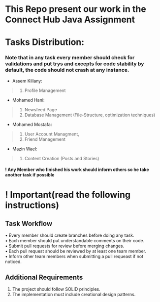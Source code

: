 # This Repo present our work in the Connect Hub Java Assignment  

# Tasks Distribution:

### Note that in any task every member should check for validations and put **try**s and **except**s for code stability by default, the code should not crash at any instance.

- Assem Killany:  
> 1. Profile Management

- Mohamed Hani:  
> 1. Newsfeed Page
> 2. Database Management (File-Structure, optimization techniques)

- Mohamed Mostafa:  
> 1.  User Account Managment,  
> 2. Friend Management

- Mazin Wael:       
> 1. Content Creation (Posts and Stories)


#### ! Any Member who finished his work should inform others so he take another task if possible

# ! Important(read the following instructions)  
## Task Workflow

• Every member should create branches before doing any task.  
• Each member should put understandable comments on their code.  
• Submit pull requests for review before merging changes.  
• Each pull request should be reviewed by at least one team member.   
• Inform other team members when submitting a pull requeast if not noticed.  

## Additional Requirements

1. The project should follow SOLID principles.
2. The implementation must include creational design patterns.